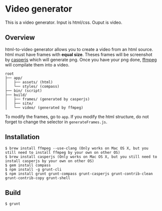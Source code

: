 # Video generator

This is a video generator. Input is html/css. Ouput is video.

## Overview

html-to-video generator allows you to create a video from an html source. html must have frames with __equal size__. Theses frames will be screenshot by [casperjs](http://casperjs.org/) which will generate png. Once you have your png done, [ffmpeg](http://ffmpeg.org/) will compilate them into a video.

```
root
├── app/
│   ├── assets/ (html)
│   └── styles/ (compass)
├── bin/ (script)
├── build/
│   ├── frames/ (generated by casperjs)
│   ├── site/
│   └── video/ (generated by ffmpeg)
```

To modify the frames, go to ``` app ```. If you modify the html structure, do not forget to change the selector in ```generateFrames.js```.

## Installation

```
$ brew install ffmpeg --use-clang (Only works on Mac OS X, but you still need to install ffmpeg by your own on other OS)
$ brew install casperjs (Only works on Mac OS X, but you still need to install casperjs by your own on other OS)
$ gem install compass
$ npm install -g grunt-cli
$ npm install grunt grunt-compass grunt-casperjs grunt-contrib-clean grunt-contrib-copy grunt-shell
```

## Build

```
$ grunt
```

